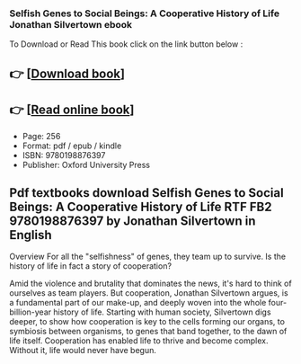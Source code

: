 ### Selfish Genes to Social Beings: A Cooperative History of Life Jonathan Silvertown ebook

To Download or Read This book click on the link button below :

## 👉  [**[Download book](http://filesbooks.info/download.php?group=book&from=github.com&id=714294&lnk=1065 "Download book")**]

## 👉  [**[Read online book](http://filesbooks.info/download.php?group=book&from=github.com&id=714294&lnk=1065 "Read online book")**]


* Page: 256
* Format: pdf / epub / kindle
* ISBN: 9780198876397
* Publisher: Oxford University Press



## Pdf textbooks download Selfish Genes to Social Beings: A Cooperative History of Life RTF FB2 9780198876397 by Jonathan Silvertown in English


Overview
For all the &quot;selfishness&quot; of genes, they team up to survive. Is the history of life in fact a story of cooperation?

 Amid the violence and brutality that dominates the news, it&#039;s hard to think of ourselves as team players. But cooperation, Jonathan Silvertown argues, is a fundamental part of our make-up, and deeply woven into the whole four-billion-year history of life. Starting with human society, Silvertown digs deeper, to show how cooperation is key to the cells forming our organs, to symbiosis between organisms, to genes that band together, to the dawn of life itself. Cooperation has enabled life to thrive and become complex. Without it, life would never have begun.



